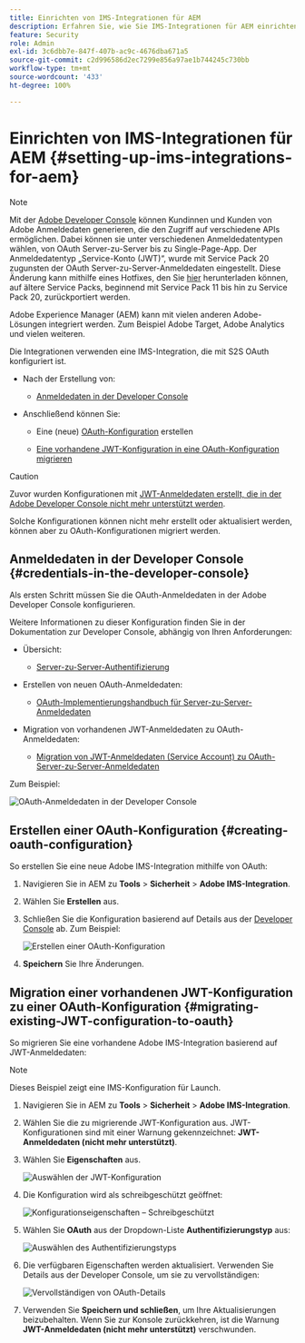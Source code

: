 ```yaml
---
title: Einrichten von IMS-Integrationen für AEM
description: Erfahren Sie, wie Sie IMS-Integrationen für AEM einrichten.
feature: Security
role: Admin
exl-id: 3c6dbb7e-847f-407b-ac9c-4676dba671a5
source-git-commit: c2d996586d2ec7299e856a97ae1b744245c730bb
workflow-type: tm+mt
source-wordcount: '433'
ht-degree: 100%

---
```


# Einrichten von IMS-Integrationen für AEM {#setting-up-ims-integrations-for-aem}


>[!NOTE]
>
>Mit der [Adobe Developer Console](https://developer.adobe.com/console) können Kundinnen und Kunden von Adobe Anmeldedaten generieren, die den Zugriff auf verschiedene APIs ermöglichen. Dabei können sie unter verschiedenen Anmeldedatentypen wählen, von OAuth Server-zu-Server bis zu Single-Page-App. Der Anmeldedatentyp „Service-Konto (JWT)“, wurde mit Service Pack 20 zugunsten der OAuth Server-zu-Server-Anmeldedaten eingestellt. Diese Änderung kann mithilfe eines Hotfixes, den Sie [hier](https://experience.adobe.com/#/downloads/content/software-distribution/en/aem.html?package=/content/software-distribution/en/details.html/content/dam/aem/public/adobe/packages/cq650/hotfix/ims-jwt-compatibility-package-6.5-1.0.zip) herunterladen können, auf ältere Service Packs, beginnend mit Service Pack 11 bis hin zu Service Pack 20, zurückportiert werden.

Adobe Experience Manager (AEM) kann mit vielen anderen Adobe-Lösungen integriert werden. Zum Beispiel Adobe Target, Adobe Analytics und vielen weiteren.

Die Integrationen verwenden eine IMS-Integration, die mit S2S OAuth konfiguriert ist.

* Nach der Erstellung von:

   * [Anmeldedaten in der Developer Console](#credentials-in-the-developer-console)

* Anschließend können Sie:

   * Eine (neue) [OAuth-Konfiguration](#creating-oauth-configuration) erstellen

   * [Eine vorhandene JWT-Konfiguration in eine OAuth-Konfiguration migrieren](#migrating-existing-JWT-configuration-to-oauth)

>[!CAUTION]
>
>Zuvor wurden Konfigurationen mit [JWT-Anmeldedaten erstellt, die in der Adobe Developer Console nicht mehr unterstützt werden](/help/sites-administering/jwt-credentials-deprecation-in-adobe-developer-console.md).
>
>Solche Konfigurationen können nicht mehr erstellt oder aktualisiert werden, können aber zu OAuth-Konfigurationen migriert werden.

## Anmeldedaten in der Developer Console {#credentials-in-the-developer-console}

Als ersten Schritt müssen Sie die OAuth-Anmeldedaten in der Adobe Developer Console konfigurieren.

Weitere Informationen zu dieser Konfiguration finden Sie in der Dokumentation zur Developer Console, abhängig von Ihren Anforderungen:

* Übersicht:

   * [Server-zu-Server-Authentifizierung](https://developer.adobe.com/developer-console/docs/guides/authentication/ServerToServerAuthentication/)

* Erstellen von neuen OAuth-Anmeldedaten:

   * [OAuth-Implementierungshandbuch für Server-zu-Server-Anmeldedaten](https://developer.adobe.com/developer-console/docs/guides/authentication/ServerToServerAuthentication/implementation/)

* Migration von vorhandenen JWT-Anmeldedaten zu OAuth-Anmeldedaten:

   * [Migration von JWT-Anmeldedaten (Service Account) zu OAuth-Server-zu-Server-Anmeldedaten](https://developer.adobe.com/developer-console/docs/guides/authentication/ServerToServerAuthentication/migration/)

Zum Beispiel:

![OAuth-Anmeldedaten in der Developer Console](assets/ims-configuration-developer-console.png)

## Erstellen einer OAuth-Konfiguration {#creating-oauth-configuration}

So erstellen Sie eine neue Adobe IMS-Integration mithilfe von OAuth:

1. Navigieren Sie in AEM zu **Tools** > **Sicherheit** > **Adobe IMS-Integration**.

1. Wählen Sie **Erstellen** aus.

1. Schließen Sie die Konfiguration basierend auf Details aus der [Developer Console](https://developer.adobe.com/developer-console/docs/guides/authentication/ServerToServerAuthentication/implementation/) ab. Zum Beispiel:

   ![Erstellen einer OAuth-Konfiguration](assets/ims-create-oauth-configuration.png)

1. **Speichern** Sie Ihre Änderungen.

## Migration einer vorhandenen JWT-Konfiguration zu einer OAuth-Konfiguration {#migrating-existing-JWT-configuration-to-oauth}

So migrieren Sie eine vorhandene Adobe IMS-Integration basierend auf JWT-Anmeldedaten:

>[!NOTE]
>
>Dieses Beispiel zeigt eine IMS-Konfiguration für Launch.

1. Navigieren Sie in AEM zu **Tools** > **Sicherheit** > **Adobe IMS-Integration**.

1. Wählen Sie die zu migrierende JWT-Konfiguration aus. JWT-Konfigurationen sind mit einer Warnung gekennzeichnet: **JWT-Anmeldedaten (nicht mehr unterstützt)**.

1. Wählen Sie **Eigenschaften** aus.

   ![Auswählen der JWT-Konfiguration](assets/ims-migrate-jwt-select-configuration.png)

1. Die Konfiguration wird als schreibgeschützt geöffnet:

   ![Konfigurationseigenschaften – Schreibgeschützt](assets/ims-migrate-jwt-properties-read-only.png)

1. Wählen Sie **OAuth** aus der Dropdown-Liste **Authentifizierungstyp** aus:

   ![Auswählen des Authentifizierungstyps](assets/ims-migrate-jwt-authentication-type.png)

1. Die verfügbaren Eigenschaften werden aktualisiert. Verwenden Sie Details aus der Developer Console, um sie zu vervollständigen:

   ![Vervollständigen von OAuth-Details](assets/ims-migrate-jwt-complete-oauth-details.png)

1. Verwenden Sie **Speichern und schließen**, um Ihre Aktualisierungen beizubehalten.
Wenn Sie zur Konsole zurückkehren, ist die Warnung **JWT-Anmeldedaten (nicht mehr unterstützt)** verschwunden.
